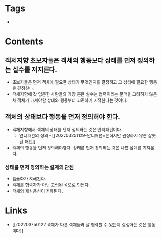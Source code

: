 # Tags 
- 


# Contents 
## 객체지향 초보자들은 객체의 행동보다 상태를 먼저 정의하는 실수를 저지른다. 
- 초보자들은 먼저 객체에 필요한 상태가 무엇인지를 결정하고 그 상태에 필요한 행동을 결정한다.
- 객체지향에 갓 입문한 사람들의 가장 흔한 실수는 협력이라는 문맥을 고려하지 않은 채 객체가 가져야할 상태와 행동부터 고민하기 시작한다는 것이다.


## 객체의 상태보다 행동을 먼저 정의해야 한다. 
- 객체지향에서 객체의 상태를 먼저 정의하는 것은 안티패턴이다. 
	- 안티패턴의 정의 - [[202203251129-안티패턴=흔하지만 권장하지 않는 잘못된 패턴]]
- 객체의 행동을 먼저 정의해야한다. 상태를 먼저 정의하는 것은 나쁜 설계를 가져온다.

### 상태를 먼저 정의하는 설계의 단점
- 캡슐화가 저해된다.
- 객체를 협력자가 아닌 고립된 섬으로 만든다.
- 객체의 재사용성이 저하된다.





# Links
- [[202203250122 객체가 다른 객체들과 잘 협력할 수 있는지 결정하는 것은 행동이다]]





